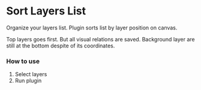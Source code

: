 # Sort Layers List
Organize your layers list. Plugin sorts list by layer position on canvas.

Top layers goes first. But all visual relations are saved. Background layer are still at the bottom despite of its coordinates.

### How to use
1. Select layers
2. Run plugin
